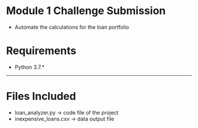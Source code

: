# Module 1 Challenge Submission
  * Automate the calculations for the loan portfolio
# Requirements
  * Python 3.7.*
---
# Files Included
  * loan_analyzer.py -> code file of the project
  * inexpensive_loans.csv -> data output file
